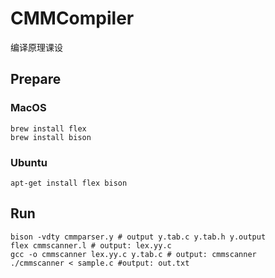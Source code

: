 ﻿# CMMCompiler
编译原理课设

## Prepare

### MacOS

```
brew install flex
brew install bison
```
### Ubuntu

```
apt-get install flex bison
```

## Run

```
bison -vdty cmmparser.y # output y.tab.c y.tab.h y.output
flex cmmscanner.l # output: lex.yy.c
gcc -o cmmscanner lex.yy.c y.tab.c # output: cmmscanner
./cmmscanner < sample.c #output: out.txt
```
